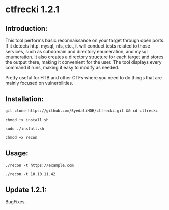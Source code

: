 # ctfrecki 1.2.1

## Introduction:

This tool performs basic reconnaissance on your target through open ports. If it detects http, mysql, nfs, etc., it will conduct tests related to those services, such as subdomain and directory enumeration, and mysql enumeration. It also creates a directory structure for each target and stores the output there, making it convenient for the user. The tool displays every command it runs, making it easy to modify as needed.

Pretty useful for HTB and other CTFs where you need to do things that are mainly focused on vulnerbilities.

## Installation:

```git clone https://github.com/SyedaliHOH/ctfrecki.git && cd ctfrecki```

```chmod +x install.sh```

```sudo ./install.sh```

```chmod +x recon```

## Usage:

```./recon -t https://example.com```

```./recon -t 10.10.11.42```

## Update 1.2.1: 

BugFixes.
